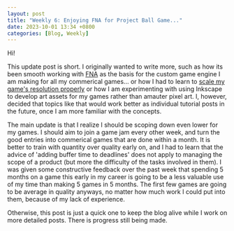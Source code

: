 ```yaml
---
layout: post
title: "Weekly 6: Enjoying FNA for Project Ball Game..."
date: 2023-10-01 13:34 +0800
categories: [Blog, Weekly]
---
```


Hi! 

This update post is short. I originally wanted to write more, such as how its been smooth working with [FNA](https://fna-xna.github.io/) as the basis for the custom game engine I am making for all my commerical games... or how I had to learn to [scale my game's resolution properly](https://github.com/FNA-XNA/FNA/issues/292) or how I am experimenting with using Inkscape to develop art assets for my games rather than amauter pixel art. I, however, decided that topics like that would work better as individual tutorial posts in the future, once I am more familiar with the concepts. 

The main update is that I realize I should be scoping down even lower for my games. I should aim to join a game jam every other week, and turn the good entries into commerical games that are done within a month. It is better to train with quantity over quality early on, and I had to learn that the advice of 'adding buffer time to deadlines' does not apply to managing the scope of a product (but more the difficulty of the tasks involved in them). I was given some constructive feedback over the past week that spending 5 months on a game this early in my career is going to be a less valuable use of my time than making 5 games in 5 months. The first few games are going to be average in quality anyways, no matter how much work I could put into them, because of my lack of experience.

Otherwise, this post is just a quick one to keep the blog alive while I work on more detailed posts. There is progress still being made.
